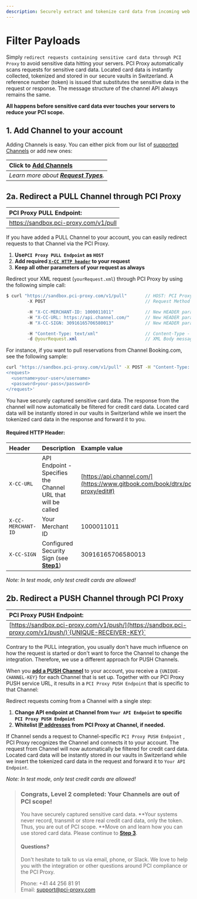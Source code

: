 ```yaml
---
description: Securely extract and tokenize card data from incoming web services.
---
```


# Filter Payloads

Simply `redirect requests containing sensitive card data through PCI Proxy` to avoid sensitive data hitting your servers. PCI Proxy automatically scans requests for sensitive card data. Located card data is instantly collected, tokenized and stored in our secure vaults in Switzerland. A reference number \(token\) is issued that substitutes the sensitive data in the request or response. The message structure of the channel API always remains the same.

**All happens before sensitive card data ever touches your servers to reduce your PCI scope.**

## 1. Add Channel to your account

Adding Channels is easy. You can either pick from our list of [supported Channels](../resources/supported-channels.md) or add new ones:

| Click to [**Add Channels**](https://admin.sandbox.datatrans.com/showcase/pci-proxy/add-channel.html) |
| :--- |
| _Learn more about _[_**Request Types**_](../resources/request-types.md)_._ |

## 2a. Redirect a PULL Channel through PCI Proxy

| **PCI Proxy PULL Endpoint:** |
| :--- |
| [https://sandbox.pci-proxy.com/v1/pull ](https://sandbox.pci-proxy.com/v1/pull%20) |

If you have added a PULL Channel to your account, you can easily redirect requests to that Channel via the PCI Proxy.

1. **Use`PCI Proxy PULL Endpoint`  as `HOST`**
2. **Add required **[**`X-CC HTTP header`**](filter-payloads.md#reference)** to your request**
3. **Keep all other parameters of your request as always**

Redirect your XML request \(`yourRequest.xml`\) through PCI Proxy by using the following simple call:

```java
$ curl "https://sandbox.pci-proxy.com/v1/pull"       // HOST: PCI Proxy Endpoint
        -X POST                                      // Request Method POST

        -H "X-CC-MERCHANT-ID: 1000011011"            // New HEADER parameter: Merchant ID you received during Signup
        -H "X-CC-URL: https://api.channel.com/"      // New HEADER parameter: Channel API Endpoint
        -H "X-CC-SIGN: 30916165706580013"            // New HEADER parameter: Security Sign you created in Step 1 

        -H "Content-Type: text/xml"                  // Content-Type - We support almost all types
        -d @yourRequest.xml                          // XML Body message that is expected by Channel
```

For instance, if you want to pull reservations from Channel Booking.com, see the following sample:

```bash
curl "https://sandbox.pci-proxy.com/v1/pull" -X POST -H "Content-Type: text/xml" -H "X-CC-SIGN: 30916165706580013" -H "X-CC-MERCHANT-ID: 1000011011" -H "X-CC-URL: https://secure-supply-xml.booking.com/hotels/xml/reservations" -d '
<request>
  <username>your-user</username>
  <password>your-pass</password>
</request>'
```

You have securely captured sensitive card data. The response from the channel will now automatically be filtered for credit card data. Located card data will be instantly stored in our vaults in Switzerland while we insert the tokenized card data in the response and forward it to you.

#### Required HTTP Header:

| Header | Description | Example value |
| :--- | :--- | :--- |
| `X-CC-URL` | API Endpoint - Specifies the Channel URL that will be called | [https://api.channel.com/](https://www.gitbook.com/book/dtrx/pci-proxy/edit#) |
| `X-CC-MERCHANT-ID` | Your Merchant ID | 1000011011 |
| `X-CC-SIGN` | Configured Security Sign \(see [**Step1**](../setup.md)\) | 30916165706580013 |

_Note: In test mode, only test credit cards are allowed!_

## 2b. Redirect a PUSH Channel through PCI Proxy

| **PCI Proxy PUSH Endpoint:** |
| :--- |
| [https://sandbox.pci-proxy.com/v1/push/](https://sandbox.pci-proxy.com/v1/push/)`{UNIQUE-RECEIVER-KEY}` |

Contrary to the PULL integration, you usually don't have much influence on how the request is started or don't want to force the Channel to change the integration. Therefore, we use a different approach for PUSH Channels.

When you [**add a PUSH Channel**](filter-payloads.md#1-add-channel-to-your-account) to your account, you receive a `{UNIQUE-CHANNEL-KEY}` for each Channel that is set up. Together with our PCI Proxy PUSH service URL, it results in a `PCI Proxy PUSH Endpoint` that is specific to that Channel:

Redirect requests coming from a Channel with a single step:

1. **Change API endpoint at Channel from `Your API Endpoint` to specific `PCI Proxy PUSH Endpoint`**
2. **Whitelist **[**IP addresses**](../resources/ip-whitelisting.md)** from PCI Proxy at Channel, if needed.**

If Channel sends a request to Channel-specific `PCI Proxy PUSH Endpoint` , PCI Proxy recognizes the Channel and connects it to your account. The request from Channel will now automatically be filtered for credit card data. Located card data will be instantly stored in our vaults in Switzerland while we insert the tokenized card data in the request and forward it to `Your API Endpoint`.

_Note: In test mode, only test credit cards are allowed!_

> ### **Congrats, Level 2 completed: Your Channels are out of PCI scope!**
>
> You have securely captured sensitive card data. **Your systems never record, transmit or store real credit card data, only the token. Thus, you are out of PCI scope. **Move on and learn how you can use stored card data. Please continue to [**Step 3**](../use-stored-cards/).
>
> #### Questions?
>
> Don't hesitate to talk to us via email, phone, or Slack. We love to help you with the integration or other questions around PCI compliance or the PCI Proxy.
>
> Phone: +41 44 256 81 91  
> Email: [support@pci-proxy.com](mailto:support@pci-proxy.com)

